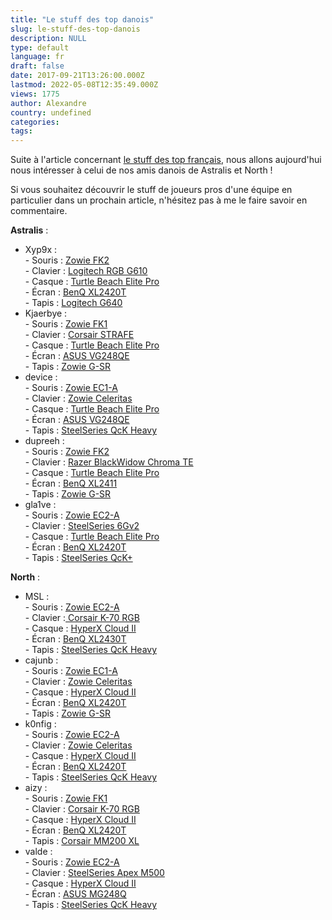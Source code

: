 ```yaml
---
title: "Le stuff des top danois"
slug: le-stuff-des-top-danois
description: NULL
type: default
language: fr
draft: false
date: 2017-09-21T13:26:00.000Z
lastmod: 2022-05-08T12:35:49.000Z
views: 1775
author: Alexandre
country: undefined
categories:
tags:
---
```

Suite à l'article concernant [le stuff des top français](https://flickshot.fr/fr/le-stuff-des-top-francais/&59b3038537e9b), nous allons aujourd'hui nous intéresser à celui de nos amis danois de ⁠Astralis et ⁠North !  
  
Si vous souhaitez découvrir le stuff de joueurs pros d'une équipe en particulier dans un prochain article, n'hésitez pas à me le faire savoir en commentaire.

**Astralis** :

* Xyp9x :  
\- Souris : [Zowie FK2](http://amzn.to/2xk8xUN)  
\- Clavier : [Logitech RGB G610](http://amzn.to/2xjBbVZ)  
\- Casque : [Turtle Beach Elite Pro](http://amzn.to/2fdR7Rq)  
\- Écran : [BenQ XL2420T](http://amzn.to/2xhZYvY)  
\- Tapis : [Logitech G640](http://amzn.to/2xUCYEi)
* Kjaerbye :  
\- Souris : [Zowie FK1](http://amzn.to/2hlElBh)  
\- Clavier : [Corsair STRAFE](http://amzn.to/2xTXkgL)  
\- Casque : [Turtle Beach Elite Pro](http://amzn.to/2xT8gLF)  
\- Écran : [ASUS VG248QE](http://amzn.to/2xTXZPh)  
\- Tapis : [Zowie G-SR](http://amzn.to/2fdlgAA)
* device :  
\- Souris : [Zowie EC1-A](http://amzn.to/2fczDF0)  
\- Clavier : [Zowie Celeritas](http://amzn.to/2xU8n9E)  
\- Casque : [Turtle Beach Elite Pro](http://amzn.to/2w9nEiD)  
\- Écran : [ASUS VG248QE](http://amzn.to/2xTrMI6)  
\- Tapis : [SteelSeries QcK Heavy](http://amzn.to/2fdjfUT)
* dupreeh :  
\- Souris : [Zowie FK2](http://amzn.to/2hlEB3d)  
\- Clavier : [Razer BlackWidow Chroma TE](http://amzn.to/2w9nKH1)  
\- Casque : [Turtle Beach Elite Pro](http://amzn.to/2xVhruU)  
\- Écran : [BenQ XL2411](http://amzn.to/2xT9mXN)  
\- Tapis : [Zowie G-SR](http://amzn.to/2xUciDz)
* gla1ve :  
\- Souris : [Zowie EC2-A](http://amzn.to/2fchQ0T)  
\- Clavier : [SteelSeries 6Gv2](http://amzn.to/2xjaIYx)  
\- Casque : [Turtle Beach Elite Pro](http://amzn.to/2feg1k6)  
\- Écran : [BenQ XL2420T](http://amzn.to/2xjzgAX)  
\- Tapis : [SteelSeries QcK+](http://amzn.to/2xTYUPJ)

**North** :

* MSL :  
\- Souris : [Zowie EC2-A](http://amzn.to/2fcfHSS)  
\- Clavier :[ Corsair K-70 RGB](http://amzn.to/2xTeDyr)  
\- Casque : [HyperX Cloud II](http://amzn.to/2fcGQF3)  
\- Écran : [BenQ XL2430T](http://amzn.to/2xUBcD7)  
\- Tapis : [SteelSeries QcK Heavy](http://amzn.to/2fcvdxR)
* cajunb :  
\- Souris : [Zowie EC1-A](http://amzn.to/2xi3EOk)  
\- Clavier : [Zowie Celeritas](http://amzn.to/2xi4x9A)  
\- Casque : [HyperX Cloud II](http://amzn.to/2fcGQF3)  
\- Écran : [BenQ XL2420T](http://amzn.to/2xTaVoD)  
\- Tapis : [Zowie G-SR](http://amzn.to/2fdebjr)
* k0nfig :  
\- Souris : [Zowie EC2-A](http://amzn.to/2fcfHSS)  
\- Clavier : [Zowie Celeritas](http://amzn.to/2xi4x9A)  
\- Casque : [HyperX Cloud II](http://amzn.to/2fcGQF3)  
\- Écran : [BenQ XL2420T](http://amzn.to/2xTaVoD)  
\- Tapis : [SteelSeries QcK Heavy](http://amzn.to/2fcvdxR)
* aizy :  
\- Souris : [Zowie FK1](http://amzn.to/2xTOr71)  
\- Clavier : [Corsair K-70 RGB](http://amzn.to/2xTeDyr)  
\- Casque : [HyperX Cloud II](http://amzn.to/2fcGQF3)  
\- Écran : [BenQ XL2420T](http://amzn.to/2xTaVoD)  
\- Tapis : [Corsair MM200 XL](http://amzn.to/2xk6gZP)
* valde :  
\- Souris : [Zowie EC2-A](http://amzn.to/2fcfHSS)  
\- Clavier : [SteelSeries Apex M500](http://amzn.to/2xk0HdU)  
\- Casque : [HyperX Cloud II](http://amzn.to/2fcGQF3)  
\- Écran : [ASUS MG248Q](http://amzn.to/2hmlx4z)  
\- Tapis : [SteelSeries QcK Heavy](http://amzn.to/2fcvdxR)
